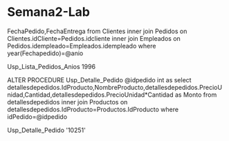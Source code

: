 # Semana2-Lab
FechaPedido,FechaEntrega
from Clientes inner join Pedidos
on Clientes.idCliente=Pedidos.idcliente
inner join Empleados
on Pedidos.idempleado=Empleados.idempleado
where year(Fechapedido)=@anio

Usp_Lista_Pedidos_Anios 1996

ALTER PROCEDURE Usp_Detalle_Pedido
@idpedido int
as
select detallesdepedidos.IdProducto,NombreProducto,detallesdepedidos.PrecioUnidad,Cantidad,detallesdepedidos.PrecioUnidad*Cantidad as Monto
from detallesdepedidos inner join Productos
on detallesdepedidos.IdProducto=Productos.IdProducto
where idPedido=@idpedido

Usp_Detalle_Pedido '10251'
